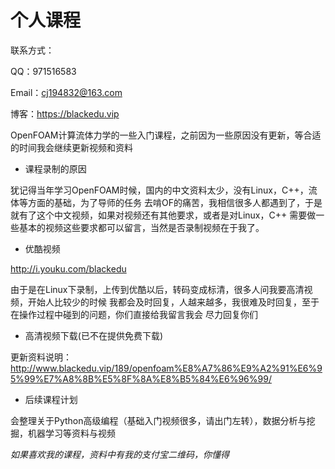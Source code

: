 # 个人课程

联系方式：

QQ：971516583

Email：cj194832@163.com

博客：https://blackedu.vip

OpenFOAM计算流体力学的一些入门课程，之前因为一些原因没有更新，等合适的时间我会继续更新视频和资料

* 课程录制的原因

犹记得当年学习OpenFOAM时候，国内的中文资料太少，没有Linux，C++，流体等方面的基础，为了导师的任务
去啃OF的痛苦，我相信很多人都遇到了，于是就有了这个中文视频，如果对视频还有其他要求，或者是对Linux，C++
需要做一些基本的视频这些要求都可以留言，当然是否录制视频在于我了。


* 优酷视频

http://i.youku.com/blackedu

由于是在Linux下录制，上传到优酷以后，转码变成标清，很多人问我要高清视频，开始人比较少的时候
我都会及时回复，人越来越多，我很难及时回复，至于在操作过程中碰到的问题，你们直接给我留言我会
尽力回复你们


* 高清视频下载(已不在提供免费下载)

更新资料说明： http://www.blackedu.vip/189/openfoam%E8%A7%86%E9%A2%91%E6%95%99%E7%A8%8B%E5%8F%8A%E8%B5%84%E6%96%99/



* 后续课程计划

会整理关于Python高级编程（基础入门视频很多，请出门左转），数据分析与挖掘，机器学习等资料与视频

*如果喜欢我的课程，资料中有我的支付宝二维码，你懂得*


